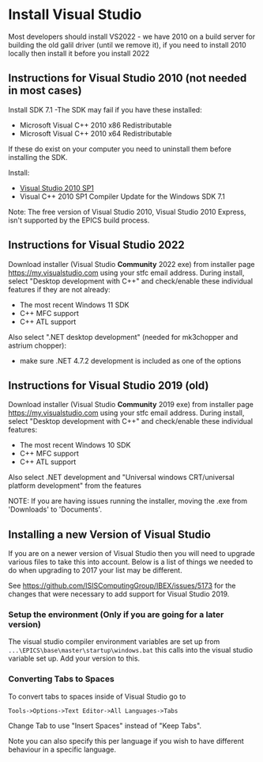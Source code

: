 # Install Visual Studio

Most developers should install VS2022 - we have 2010 on a build server for building the old galil driver (until we remove it), if you need to install 2010 locally then install it before you install 2022

## Instructions for Visual Studio 2010 (not needed in most cases)

Install SDK 7.1 
-The SDK may fail if you have these installed: 
* Microsoft Visual C++ 2010 x86 Redistributable
* Microsoft Visual C++ 2010 x64 Redistributable

If these do exist on your computer you need to uninstall them before installing the SDK.

Install: 
* [Visual Studio 2010 SP1](https://my.visualstudio.com/Downloads?q=visual%20studio%202010&pgroup=)
* Visual C++ 2010 SP1 Compiler Update for the Windows SDK 7.1

Note: The free version of Visual Studio 2010, Visual Studio 2010 Express, isn't supported by the EPICS build process.

## Instructions for Visual Studio 2022
Download installer (Visual Studio **Community** 2022 exe) from installer page https://my.visualstudio.com using your stfc email address.
During install, select "Desktop development with C++" and check/enable these individual features if they are not already: 
- The most recent Windows 11 SDK
- C++ MFC support
- C++ ATL support

Also select ".NET desktop development" (needed for mk3chopper and astrium chopper):
- make sure .NET 4.7.2 development is included as one of the options   

## Instructions for Visual Studio 2019 (old)
Download installer (Visual Studio **Community** 2019 exe) from installer page https://my.visualstudio.com using your stfc email address.
During install, select "Desktop development with C++" and check/enable these individual features: 
- The most recent Windows 10 SDK
- C++ MFC support
- C++ ATL support

Also select .NET development and "Universal windows CRT/universal platform development" from the features  

NOTE: If you are having issues running the installer, moving the .exe from 'Downloads' to 'Documents'.

## Installing a new Version of Visual Studio
If you are on a newer version of Visual Studio then you will need to upgrade various files to take this into account. Below is a list of things we needed to do when upgrading to 2017 your list may be different.

See https://github.com/ISISComputingGroup/IBEX/issues/5173 for the changes that were necessary to add support for Visual Studio 2019.

### Setup the environment (Only if you are going for a later version)

The visual studio compiler environment variables are set up from `...\EPICS\base\master\startup\windows.bat` this calls into the visual studio variable set up. Add your version to this.

### Converting Tabs to Spaces

To convert tabs to spaces inside of Visual Studio go to

`Tools->Options->Text Editor->All Languages->Tabs`

Change Tab to use "Insert Spaces" instead of "Keep Tabs".

Note you can also specify this per language if you wish to have different behaviour in a specific language.
